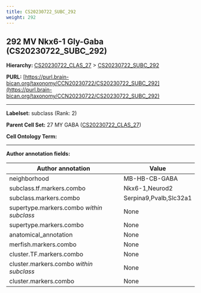 ```yaml
---
title: CS20230722_SUBC_292
weight: 292
---
```

## 292 MV Nkx6-1 Gly-Gaba (CS20230722_SUBC_292)
<b>Hierarchy: </b>
[CS20230722_CLAS_27](../CS20230722_CLAS_27) >
[CS20230722_SUBC_292](../CS20230722_SUBC_292)

**PURL:** [https://purl.brain-bican.org/taxonomy/CCN20230722/CS20230722_SUBC_292](https://purl.brain-bican.org/taxonomy/CCN20230722/CS20230722_SUBC_292)

---


**Labelset:** subclass (Rank: 2)

**Parent Cell Set:** 27 MY GABA ([CS20230722_CLAS_27](../CS20230722_CLAS_27))



**Cell Ontology Term:** 

[MARKER GENES.]: #


---

[TRANSFERRED ANNOTATIONS.]: #


[AUTHOR ANNOTATION FIELDS.]: #


**Author annotation fields:**

| Author annotation | Value |
|-------------------|-------|
|neighborhood|MB-HB-CB-GABA|
|subclass.tf.markers.combo|Nkx6-1,Neurod2|
|subclass.markers.combo|Serpina9,Pvalb,Slc32a1|
|supertype.markers.combo _within subclass_|None|
|supertype.markers.combo|None|
|anatomical_annotation|None|
|merfish.markers.combo|None|
|cluster.TF.markers.combo|None|
|cluster.markers.combo _within subclass_|None|
|cluster.markers.combo|None|
